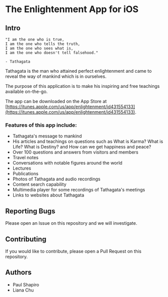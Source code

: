 # The Enlightenment App for iOS

## Intro

```
"I am the one who is true,
I am the one who tells the truth,
I am the one who sees what is,
I am the one who doesn't tell falsehood."

- Tathagata
```

Tathagata is the man who attained perfect enlightenment and came to reveal the way of mankind which is in ourselves.

The purpose of this application is to make his inspiring and free teachings available on-the-go.

The app can be downloaded on the App Store at [https://itunes.apple.com/us/app/enlightenment/id431554133](https://itunes.apple.com/us/app/enlightenment/id431554133).

### Features of this app include:

* Tathagata's message to mankind
* His articles and teachings on questions such as What is Karma? What is Life? What is Destiny? and How can we get happiness and peace?
* Over 100 questions and answers from visitors and members
* Travel notes
* Conversations with notable figures around the world
* Lectures
* Publications
* Photos of Tathagata and audio recordings
* Content search capability
* Multimedia player for some recordings of Tathagata's meetings
* Links to websites about Tathagata

## Reporting Bugs

Please open an Issue on this repository and we will investigate.


## Contributing

If you would like to contribute, please open a Pull Request on this repository.


## Authors

* Paul Shapiro
* Liana Chu
